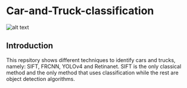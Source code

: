 # Car-and-Truck-classification
![alt text]([https://miro.medium.com/max/628/1*BXdiezd11ERvLHTQiTxvWQ.png](https://thumbs.gfycat.com/IgnorantSkinnyHamadryad-max-1mb.gif))
## Introduction
This repsitory shows different techniques to identify cars and trucks, namely: SIFT, FRCNN, YOLOv4 and Retinanet. SIFT is the only classical method and the only method that uses classification while the rest are object detection algorithms.  
